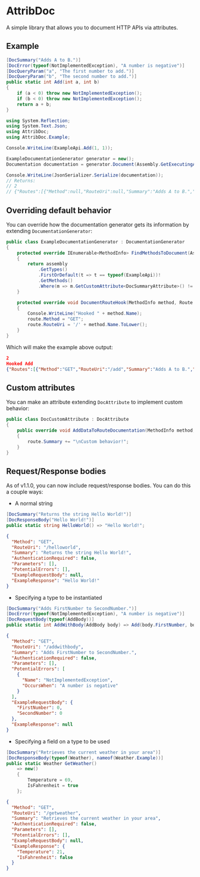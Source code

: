 # AttribDoc

A simple library that allows you to document HTTP APIs via attributes.

## Example
```csharp
[DocSummary("Adds A to B.")]
[DocError(typeof(NotImplementedException), "A number is negative")]
[DocQueryParam("a", "The first number to add.")]
[DocQueryParam("b", "The second number to add.")]
public static int Add(int a, int b)
{
    if (a < 0) throw new NotImplementedException();
    if (b < 0) throw new NotImplementedException();
    return a + b;
}
```

```csharp
using System.Reflection;
using System.Text.Json;
using AttribDoc;
using AttribDoc.Example;

Console.WriteLine(ExampleApi.Add(1, 1));

ExampleDocumentationGenerator generator = new();
Documentation documentation = generator.Document(Assembly.GetExecutingAssembly());

Console.WriteLine(JsonSerializer.Serialize(documentation));
// Returns:
// 2
// {"Routes":[{"Method":null,"RouteUri":null,"Summary":"Adds A to B.","AuthenticationRequired":false,"Parameters":[{"Name":"a","Type":1,"Summary":"The first number to add."},{"Name":"b","Type":1,"Summary":"The second number to add."}],"PotentialErrors":[{"Name":"NotImplementedException","OccursWhen":"A number is negative"}]}]}
```

## Overriding default behavior
You can override how the documentation generator gets its information by extending `DocumentationGenerator`:
```csharp
public class ExampleDocumentationGenerator : DocumentationGenerator
{
    protected override IEnumerable<MethodInfo> FindMethodsToDocument(Assembly assembly)
    {
        return assembly
            .GetTypes()
            .FirstOrDefault(t => t == typeof(ExampleApi))!
            .GetMethods()
            .Where(m => m.GetCustomAttribute<DocSummaryAttribute>() != null);
    }

    protected override void DocumentRouteHook(MethodInfo method, Route route)
    {
        Console.WriteLine("Hooked " + method.Name);
        route.Method = "GET";
        route.RouteUri = '/' + method.Name.ToLower();
    }
}
```

Which will make the example above output:

```json lines
2
Hooked Add
{"Routes":[{"Method":"GET","RouteUri":"/add","Summary":"Adds A to B.","AuthenticationRequired":false,"Parameters":[{"Name":"a","Type":1,"Summary":"The first number to add."},{"Name":"b","Type":1,"Summary":"The second number to add."}],"PotentialErrors":[{"Name":"NotImplementedException","OccursWhen":"A number is negative"}]}]}
```

## Custom attributes

You can make an attribute extending `DocAttribute` to implement custom behavior:

```csharp
public class DocCustomAttribute : DocAttribute
{
    public override void AddDataToRouteDocumentation(MethodInfo method, Route route)
    {
        route.Summary += "\nCustom behavior!";
    }
}
```

## Request/Response bodies
As of v1.1.0, you can now include request/response bodies. You can do this a couple ways:

- A normal string
```csharp
[DocSummary("Returns the string Hello World!")]
[DocResponseBody("Hello World!")]
public static string HelloWorld() => "Hello World!";
```
```json
{
  "Method": "GET",
  "RouteUri": "/helloworld",
  "Summary": "Returns the string Hello World!",
  "AuthenticationRequired": false,
  "Parameters": [],
  "PotentialErrors": [],
  "ExampleRequestBody": null,
  "ExampleResponse": "Hello World!"
}
```

- Specifying a type to be instantiated
```csharp
[DocSummary("Adds FirstNumber to SecondNumber.")]
[DocError(typeof(NotImplementedException), "A number is negative")]
[DocRequestBody(typeof(AddBody))]
public static int AddWithBody(AddBody body) => Add(body.FirstNumber, body.SecondNumber);
```
```json
{
  "Method": "GET",
  "RouteUri": "/addwithbody",
  "Summary": "Adds FirstNumber to SecondNumber.",
  "AuthenticationRequired": false,
  "Parameters": [],
  "PotentialErrors": [
    {
      "Name": "NotImplementedException",
      "OccursWhen": "A number is negative"
    }
  ],
  "ExampleRequestBody": {
    "FirstNumber": 0,
    "SecondNumber": 0
  },
  "ExampleResponse": null
}
```

- Specifying a field on a type to be used
```csharp
[DocSummary("Retrieves the current weather in your area")]
[DocResponseBody(typeof(Weather), nameof(Weather.Example))]
public static Weather GetWeather()
    => new()
    {
        Temperature = 69,
        IsFahrenheit = true
    };
```
```json
{
  "Method": "GET",
  "RouteUri": "/getweather",
  "Summary": "Retrieves the current weather in your area",
  "AuthenticationRequired": false,
  "Parameters": [],
  "PotentialErrors": [],
  "ExampleRequestBody": null,
  "ExampleResponse": {
    "Temperature": 21,
    "IsFahrenheit": false
  }
}
```